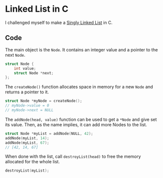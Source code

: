 # Linked List in C
I challenged myself to make a [Singly Linked List](https://en.wikipedia.org/wiki/Linked_list#Singly_linked_list "Wikipedia") in C.
## Code
The main object is the `Node`. It contains an integer value and a pointer to the next `Node`.
```c
struct Node {
	int value;
	struct Node *next;
};
```
The `createNode()` function allocates space in memory for a new `Node` and returns a pointer to it.
```c
struct Node *myNode = createNode();
// myNode->value = 0
// myNode->next = NULL
```
The `addNode(head, value)` function can be used to get a `*Node` and give set its value. Then, as the name implies, it can add more Nodes to the list.
```c
struct Node *myList = addNode(NULL, 42);
addNode(myList, 14);
addNode(myList, 67);
// [42, 14, 67]
```
When done with the list, call `destroyList(head)` to free the memory allocated for the whole list.
```c
destroyList(myList);
```

